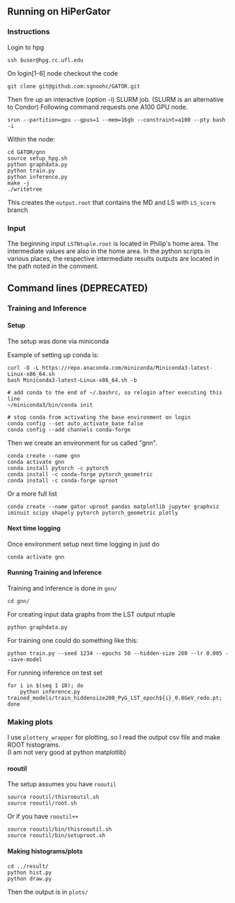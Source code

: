 
## Running on HiPerGator

### Instructions

Login to hpg

    ssh $user@hpg.rc.ufl.edu

On login[1-6] node checkout the code

    git clone git@github.com:sgnoohc/GATOR.git

Then fire up an interactive (option -i) SLURM job. (SLURM is an alternative to Condor)
Following command requests one A100 GPU node.

    srun --partition=gpu --gpus=1 --mem=16gb --constraint=a100 --pty bash -i

Within the node:

    cd GATOR/gnn
    source setup_hpg.sh
    python graphdata.py
    python train.py
    python inference.py
    make -j
    ./writetree

This creates the `output.root` that contains the MD and LS with `LS_score` branch

### Input

The beginning input ```LSTNtuple.root``` is located in Philip's home area.
The intermediate values are also in the home area.
In the python scripts in various places, the respective intermediate results outputs are located in the path noted in the comment. 

## Command lines (DEPRECATED)

### Training and Inference

#### Setup

The setup was done via miniconda

Example of setting up conda is:

    curl -O -L https://repo.anaconda.com/miniconda/Miniconda3-latest-Linux-x86_64.sh
    bash Miniconda3-latest-Linux-x86_64.sh -b 
    
    # add conda to the end of ~/.bashrc, so relogin after executing this line
    ~/miniconda3/bin/conda init
    
    # stop conda from activating the base environment on login
    conda config --set auto_activate_base false
    conda config --add channels conda-forge

Then we create an environment for us called "gnn".

    conda create --name gnn
    conda activate gnn
    conda install pytorch -c pytorch
    conda install -c conda-forge pytorch_geometric
    conda install -c conda-forge uproot

Or a more full list

    conda create --name gator uproot pandas matplotlib jupyter graphviz iminuit scipy shapely pytorch pytorch_geometric plotly

#### Next time logging

Once environment setup next time logging in just do

    conda activate gnn

#### Running Training and Inference

Training and inference is done in ```gnn/```

    cd gnn/

For creating input data graphs from the LST output ntuple

    python graphdata.py

For training one could do something like this:

    python train.py --seed 1234 --epochs 50 --hidden-size 200 --lr 0.005 --save-model

For running inference on test set

    for i in $(seq 1 10); do
        python inference.py trained_models/train_hiddensize200_PyG_LST_epoch${i}_0.8GeV_redo.pt;
    done

### Making plots

I use ```plottery_wrapper``` for plotting, so I read the output csv file and make ROOT histograms.  
(I am not very good at python matplotlib)  

#### rooutil

The setup assumes you have ```rooutil```

    source rooutil/thisrooutil.sh
    source rooutil/root.sh

Or if you have ```rooutil++```

    source rooutil/bin/thisrooutil.sh
    source rooutil/bin/setuproot.sh

#### Making histograms/plots

    cd ../result/
    python hist.py
    python draw.py

Then the output is in ```plots/```
